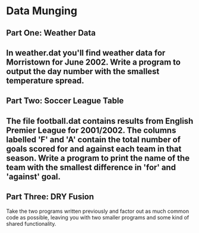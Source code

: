 # Data Munging
## Part One: Weather Data
In weather.dat you'll find weather data for Morristown for June 2002. Write a program to output the day number with the smallest temperature spread.  
------
## Part Two: Soccer League Table
The file football.dat contains results from English Premier League for 2001/2002. The columns labelled 'F' and 'A' contain the total number of goals scored for and against each team in that season. Write a program to print the name of the team with the smallest difference in 'for' and 'against' goal.   
-------
## Part Three: DRY Fusion
Take the two programs written previously and factor out as much common code as possible, leaving you with two smaller programs and some kind of shared functionality.
